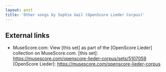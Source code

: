 ```yaml
---
layout: post
title: 'Other songs by Sophie Gail (OpenScore Lieder Corpus)'
---
```


## External links

- MuseScore.com: View [this set] as part of the [OpenScore Lieder] collection on MuseScore.com.
[this set]: https://musescore.com/openscore-lieder-corpus/sets/5107059
[OpenScore Lieder]: https://musescore.com/openscore-lieder-corpus
